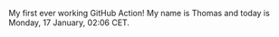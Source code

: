 My first ever working GitHub Action!
My name is Thomas and today is Monday, 17 January, 02:06 CET. 

